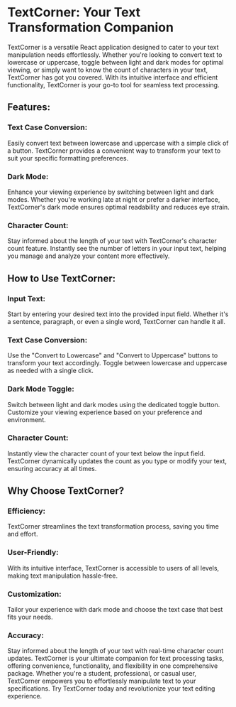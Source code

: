 <h1>TextCorner: Your Text Transformation Companion</h1>
TextCorner is a versatile React application designed to cater to your text manipulation needs effortlessly. Whether you're looking to convert text to lowercase or uppercase, toggle between light and dark modes for optimal viewing, or simply want to know the count of characters in your text, TextCorner has got you covered. With its intuitive interface and efficient functionality, TextCorner is your go-to tool for seamless text processing.

<h2>Features:</h2>
<h3>Text Case Conversion:</h3>
Easily convert text between lowercase and uppercase with a simple click of a button. TextCorner provides a convenient way to transform your text to suit your specific formatting preferences.

<h3>Dark Mode:</h3>
Enhance your viewing experience by switching between light and dark modes. Whether you're working late at night or prefer a darker interface, TextCorner's dark mode ensures optimal readability and reduces eye strain.

<h3>Character Count:</h3>
Stay informed about the length of your text with TextCorner's character count feature. Instantly see the number of letters in your input text, helping you manage and analyze your content more effectively.

<h2>How to Use TextCorner:</h2>
<h3>Input Text:</h3>
Start by entering your desired text into the provided input field. Whether it's a sentence, paragraph, or even a single word, TextCorner can handle it all.

<h3>Text Case Conversion:</h3>
Use the "Convert to Lowercase" and "Convert to Uppercase" buttons to transform your text accordingly. Toggle between lowercase and uppercase as needed with a single click.

<h3>Dark Mode Toggle:</h3>
Switch between light and dark modes using the dedicated toggle button. Customize your viewing experience based on your preference and environment.

<h3>Character Count:</h3>
Instantly view the character count of your text below the input field. TextCorner dynamically updates the count as you type or modify your text, ensuring accuracy at all times.

<h2>Why Choose TextCorner?</h2>
<h3>Efficiency:</h3> TextCorner streamlines the text transformation process, saving you time and effort.
<h3>User-Friendly:</h3> With its intuitive interface, TextCorner is accessible to users of all levels, making text manipulation hassle-free.
<h3>Customization:</h3> Tailor your experience with dark mode and choose the text case that best fits your needs.
<h3>Accuracy:</h3> Stay informed about the length of your text with real-time character count updates.
TextCorner is your ultimate companion for text processing tasks, offering convenience, functionality, and flexibility in one comprehensive package. Whether you're a student, professional, or casual user, TextCorner empowers you to effortlessly manipulate text to your specifications. Try TextCorner today and revolutionize your text editing experience.





